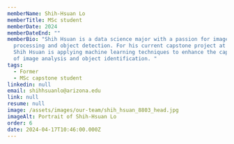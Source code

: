 ```yaml
---
memberName: Shih-Hsuan Lo
memberTitle: MSc student
memberDate: 2024
memberDateEnd: ""
memberBio: "Shih Hsuan is a data science major with a passion for image
  processing and object detection. For his current capstone project at the lab,
  Shih Hsuan is applying machine learning techniques to enhance the capabilities
  of image analysis and object identification. "
tags:
  - Former
  - MSc capstone student
linkedin: null
email: shihhsuanlo@arizona.edu
link: null
resume: null
image: /assets/images/our-team/shih_hsuan_8803_head.jpg
imageAlt: Portrait of Shih-Hsuan Lo
order: 6
date: 2024-04-17T10:46:00.000Z
---
```

